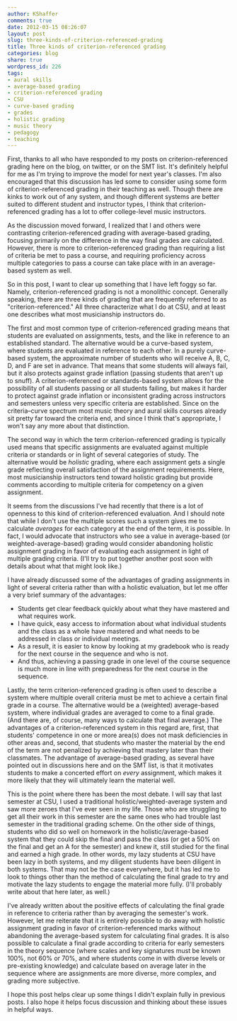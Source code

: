 ```yaml
---
author: KShaffer
comments: true
date: 2012-03-15 08:26:07
layout: post
slug: three-kinds-of-criterion-referenced-grading
title: Three kinds of criterion-referenced grading
categories: blog
share: true
wordpress_id: 226
tags:
- aural skills
- average-based grading
- criterion-referenced grading
- CSU
- curve-based grading
- grades
- holistic grading
- music theory
- pedagogy
- teaching
---
```


First, thanks to all who have responded to my posts on criterion-referenced grading here on the blog, on twitter, or on the SMT list. It's definitely helpful for me as I'm trying to improve the model for next year's classes. I'm also encouraged that this discussion has led some to consider using some form of criterion-referenced grading in their teaching as well. Though there are kinks to work out of any system, and though different systems are better suited to different student and instructor types, I think that criterion-referenced grading has a lot to offer college-level music instructors.

As the discussion moved forward, I realized that I and others were contrasting criterion-referenced grading with average-based grading, focusing primarily on the difference in the way final grades are calculated. However, there is more to criterion-referenced grading than requiring a list of criteria be met to pass a course, and requiring proficiency across multiple categories to pass a course can take place with in an average-based system as well.

So in this post, I want to clear up something that I have left foggy so far. Namely, criterion-referenced grading is not a monolithic concept. Generally speaking, there are three kinds of grading that are frequently referred to as "criterion-referenced." All three characterize what I do at CSU, and at least one describes what most musicianship instructors do.

The first and most common type of criterion-referenced grading means that students are evaluated on assignments, tests, and the like in reference to an established standard. The alternative would be a curve-based system, where students are evaluated in reference to each other. In a purely curve-based system, the approximate number of students who will receive A, B, C, D, and F are set in advance. That means that some students will always fail, but it also protects against grade inflation (passing students that aren't up to snuff). A criterion-referenced or standards-based system allows for the possibility of all students passing or all students failing, but makes it harder to protect against grade inflation or inconsistent grading across instructors and semesters unless very specific criteria are established. Since on the criteria–curve spectrum most music theory and aural skills courses already sit pretty far toward the criteria end, and since I think that's appropriate, I won't say any more about that distinction.

The second way in which the term criterion-referenced grading is typically used means that specific assignments are evaluated against multiple criteria or standards or in light of several categories of study. The alternative would be _holistic_ grading, where each assignment gets a single grade reflecting overall satisfaction of the assignment requirements. Here, most musicianship instructors tend toward holistic grading but provide comments according to multiple criteria for competency on a given assignment. 

It seems from the discussions I've had recently that there is a lot of openness to this kind of criterion-referenced evaluation. And I should note that while I don't use the multiple scores such a system gives me to calculate _averages_ for each category at the end of the term, it is possible. In fact, I would advocate that instructors who see a value in average-based (or weighted-average-based) grading would consider abandoning holistic assignment grading in favor of evaluating each assignment in light of multiple grading criteria. (I'll try to put together another post soon with details about what that might look like.)

I have already discussed some of the advantages of grading assignments in light of several criteria rather than with a holistic evaluation, but let me offer a very brief summary of the advantages:




  * Students get clear feedback quickly about what they have mastered and what requires work.  
  * I have quick, easy access to information about what individual students and the class as a whole have mastered and what needs to be addressed in class or individual meetings.  
  * As a result, it is easier to know by looking at my gradebook who is ready for the next course in the sequence and who is not.  
  * And thus, achieving a passing grade in one level of the course sequence is much more in line with preparedness for the next course in the sequence.



Lastly, the term criterion-referenced grading is often used to describe a system where multiple overall criteria must be met to achieve a certain final grade in a course. The alternative would be a (weighted) average-based system, where individual grades are averaged to come to a final grade. (And there are, of course, many ways to calculate that final average.) The advantages of a criterion-referenced system in this regard are, first, that students' competence in one or more area(s) does not mask deficiencies in other areas and, second, that students who master the material by the end of the term are not penalized by achieving that mastery later than their classmates. The advantage of average-based grading, as several have pointed out in discussions here and on the SMT list, is that it motivates students to make a concerted effort on _every_ assignment, which makes it more likely that they will ultimately learn the material well.

This is the point where there has been the most debate. I will say that last semester at CSU, I used a traditional holistic/weighted-average system and saw more zeroes that I've ever seen in my life. Those who are struggling to get all their work in this semester are the same ones who had trouble last semester in the traditional grading scheme. On the other side of things, students who did so well on homework in the holistic/average-based system that they could skip the final and pass the class (or get a 50% on the final and get an A for the semester) and knew it, still studied for the final and earned a high grade. In other words, my lazy students at CSU have been lazy in both systems, and my diligent students have been diligent in both systems. That may not be the case everywhere, but it has led me to look to things other than the method of calculating the final grade to try and motivate the lazy students to engage the material more fully. (I'll probably write about that here later, as well.)

I've already written about the positive effects of calculating the final grade in reference to criteria rather than by averaging the semester's work. However, let me reiterate that it is entirely possible to do away with holistic assignment grading in favor of criterion-referenced marks without abandoning the average-based system for calculating final grades. It is also possible to calculate a final grade according to criteria for early semesters in the theory sequence (where scales and key signatures must be known 100%, not 60% or 70%, and where students come in with diverse levels or pre-existing knowledge) and calculate based on average later in the sequence where are assignments are more diverse, more complex, and grading more subjective.

I hope this post helps clear up some things I didn't explain fully in previous posts. I also hope it helps focus discussion and thinking about these issues in helpful ways.
